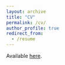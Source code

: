 ```yaml
---
layout: archive
title: "CV"
permalink: /cv/
author_profile: true
redirect_from:
  - /resume
---
```



<!---<embed src="https://joshuadhigbee.github.io/files/JoshuaDHigbee_CV_2022.pdf" type="application/pdf" width="600px" height="500px" />--->

<!---<embed src="https://github.com/joshuadhigbee/joshuadhigbee.github.io/blob/master/files/CV_JDH_Trim.pdf" type="application/pdf" width="600px" height="500px" />--->

Available <a href="https://joshuadhigbee.github.io/files/JDHigbee_CV_2024.pdf">here</a>.
